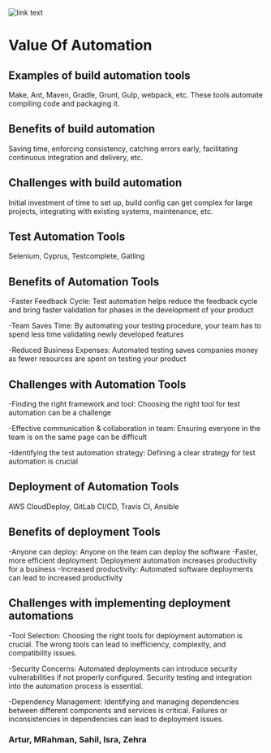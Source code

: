 ![link text](https://automationedge.com/wp-content/uploads/2018/02/8.jpg)
# Value Of Automation

## Examples of build automation tools
Make, Ant, Maven, Gradle, Grunt, Gulp, webpack, etc. These tools automate compiling code and packaging it.

## Benefits of build automation 
Saving time, enforcing consistency, catching errors early, facilitating continuous integration and delivery, etc.

## Challenges with build automation
Initial investment of time to set up, build config can get complex for large projects, integrating with existing systems, maintenance, etc.

## Test Automation Tools
Selenium, Cyprus, Testcomplete, Gatling

## Benefits of Automation Tools
-Faster Feedback Cycle: Test automation helps reduce the feedback cycle and bring faster validation for phases in the development of your product

-Team Saves Time: By automating your testing procedure, your team has to spend less time validating newly developed features

-Reduced Business Expenses: Automated testing saves companies money as fewer resources are spent on testing your product

## Challenges with Automation Tools

-Finding the right framework and tool: Choosing the right tool for test automation can be a challenge

-Effective communication & collaboration in team: Ensuring everyone in the team is on the same page can be difficult

-Identifying the test automation strategy: Defining a clear strategy for test automation is crucial

## Deployment of Automation Tools

AWS CloudDeploy, GitLab CI/CD, Travis CI, Ansible

## Benefits of deployment Tools

-Anyone can deploy: Anyone on the team can deploy the software
-Faster, more efficient deployment: Deployment automation increases productivity for a business
-Increased productivity: Automated software deployments can lead to increased productivity

## Challenges with implementing deployment automations 


-Tool Selection: Choosing the right tools for deployment automation is crucial. The wrong tools can lead to inefficiency, complexity, and compatibility issues.

-Security Concerns: Automated deployments can introduce security vulnerabilities if not properly configured. Security testing and integration into the automation process is essential.

-Dependency Management: Identifying and managing dependencies between different components and services is critical. Failures or inconsistencies in dependencies can lead to deployment issues.

### Artur, MRahman, Sahil, Isra, Zehra